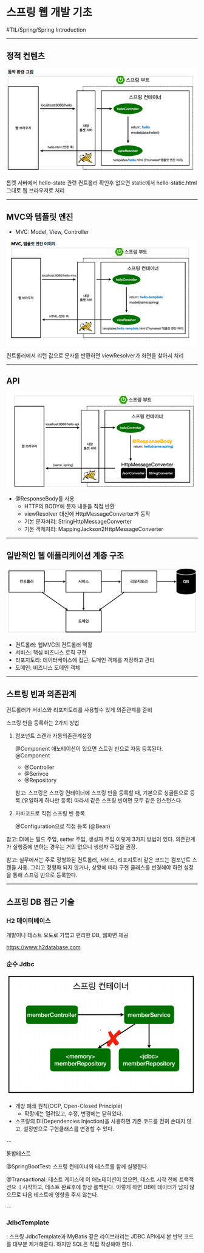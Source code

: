 # 스프링 웹 개발 기초
#TIL/Spring/Spring Introduction

---
## 정적 컨텐츠

![](../images/스웹_1.PNG)

톰켓 서버에서 hello-state 관련 컨트롤러 확인후 없으면 static에서 hello-static.html 그대로 웹 브라우저로 처리

---

## MVC와 템플릿 엔진

- MVC: Model, View, Controller

![](../images/스웹_2.PNG)

컨트롤러에서 리턴 값으로 문자를 반환하면 viewResolver가 화면을 찾아서 처리

---

## API

![](../images/스웹_3.PNG)

- @ResponseBody를 사용
    - HTTP의 BODY에 문자 내용을 직접 반환
    - viewResolver 대신에 HttpMessageConverter가 동작
    - 기본 문자처리: StringHttpMessageConverter
    - 기본 객체처리: MappingJackson2HttpMessageConverter

---

## 일반적인 웹 애플리케이션 계층 구조

![](../images/스웹_4.PNG)

- 컨트롤러: 웹MVC의 컨트롤러 역활
- 서비스: 핵심 비즈니스 로직 구현
- 리포지토리: 데이터베이스에 접근, 도메인 객체를 저장하고 관리
- 도메인: 비즈니스 도메인 객체

---

## 스트링 빈과 의존관계

컨트롤러가 서비스와 리포지토리를 사용할수 있게 의존관계를 준비


스프링 빈을 등록하는 2가지 방법
1. 컴포넌트 스캔과 자동의존관계설정

    @Component 애노테이션이 있으면 스트링 빈으로 자동 등록된다.
    @Component
    - @Controller
    - @Serivce
    - @Repository

    참고: 스프링은 스프링 컨테이너에 스프링 빈을 등록할 때, 기본으로 싱글톤으로 등록.(유일하게 하나만 등록) 따라서 같은 스프링 빈이면 모두 같은 인스턴스다.

2. 자바코드로 직접 스프링 빈 등록

    @Configuration으로 직접 등록 (@Bean)


참고: DI에는 필드 주입, setter 주입, 생성자 주입 이렇게 3가지 방법이 있다. 의존관계가 실행중에 변하는 경우는 거의 없으니 생성자 주입을 권장.

참고: 실무에서는 주로 정형화된 컨트롤러, 서비스, 리포지토리 같은 코드는 컴포넌트 스캔을 사용. 그리고 정형화 되지 않거나, 상황에 따라 구현 클래스를 변경해야 하면 설정을 통해 스프링 빈으로 등록한다.

---

## 스프링 DB 접근 기술

### H2 데이터베이스

개발이나 테스트 요도로 가볍고 편리한 DB, 웹화면 제공

https://www.h2database.com

### 순수 Jdbc

![](../images/스웹_5.PNG)

- 개방 폐쇄 원칙(OCP, Open-Closed Principle)
    - 확장에는 열려있고, 수정, 변경에는 닫혀있다.
- 스프링의 DI(Dependencies Injection)을 사용하면 기존 코드를 전혀 손대지 않고, 설정만으로 구현클래스를 변경할 수 있다.


--

통합테스트

@SpringBootTest: 스프링 컨테이너와 테스트를 함께 실행한다.

@Transactional: 테스트 케이스에 이 애노테이션이 있으면, 테스트 시작 전에 트랙잭션으 ㅣ시작하고, 테스트 완료후에 항상 롤백한다. 이렇게 하면 DB에 데이터가 남지 않으므로 다음 테스트에 영향을 주지 않는다.

--

### JdbcTemplate
: 스프링 JdbcTemplate과 MyBatis 같은 라이브러리는 JDBC API에서 본 반복 코드를 대부분 제거해준다. 하지만 SQL은 직접 작성해야 한다.